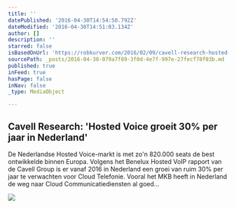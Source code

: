 ```yaml
---
title: ''
datePublished: '2016-04-30T14:54:50.792Z'
dateModified: '2016-04-30T14:51:03.134Z'
author: []
description: ''
starred: false
isBasedOnUrl: 'https://robkurver.com/2016/02/09/cavell-research-hosted-voice-groeit-30-per-jaar-in-nederland/'
sourcePath: _posts/2016-04-30-079a7f89-3f0d-4e7f-997e-27fecf78f03b.md
published: true
inFeed: true
hasPage: false
inNav: false
_type: MediaObject

---
```

<article style=""><h1>Cavell Research: 'Hosted Voice groeit 30% per jaar in Nederland'</h1><p>De Nederlandse Hosted Voice-markt is met zo'n 820.000 seats de best ontwikkelde binnen Europa. Volgens het Benelux Hosted VoIP rapport van de Cavell Group is er vanaf 2016 in Nederland een groei van ruim 30% per jaar te verwachten voor Cloud Telefonie. Vooral het MKB heeft in Nederland de weg naar Cloud Communicatiediensten al goed...</p><img src="https://robkurver.files.wordpress.com/2016/02/c17899a02f82.png?w=700" /></article>